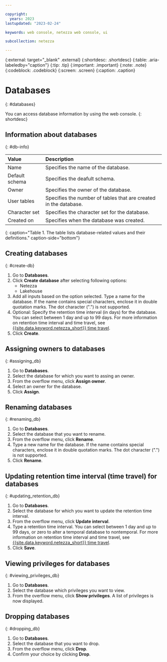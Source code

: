 ```yaml
---

copyright:
  years: 2023
lastupdated: "2023-02-24"

keywords: web console, netezza web console, ui

subcollection: netezza

---
```


{:external: target="_blank" .external}
{:shortdesc: .shortdesc}
{:table: .aria-labeledby="caption"}
{:tip: .tip}
{:important: .important}
{:note: .note}
{:codeblock: .codeblock}
{:screen: .screen}
{:caption: .caption}

# Databases
{: #databases}

You can access database information by using the web console.
{: shortdesc}

## Information about databases
{: #db-info}

|Value          | Description                      |
|:--------------|:---------------------------------|
|Name       | Specifies the name of the database.|
|Default schema | Specifies the deafult schema.|
|Owner          | Specifies the owner of the database.|
|User tables    | Specifies the number of tables that are created in the database.|
|Character set| Specifies the character set for the database.|
|Created on | Specifies when the database was created.|
{: caption="Table 1. The table lists database-related values and their definitions." caption-side="bottom"}

## Creating databases
{: #create-db}

1. Go to **Databases**.
1. Click **Create database** after selecting following options:
   - Netezza
   - Lakehouse
1. Add all inputs based on the option selected. Type a name for the database.
   If the name contains special characters, enclose it in double quotation marks. The dot character (".") is not supported.
1. Optional: Specify the retention time interval (in days) for the database.
   You can select between 1 day and up to 99 days.
   For more information on retention time interval and time travel, see [{{site.data.keyword.netezza_short}} time travel](/docs/netezza?topic=netezza-enablingdisabling_tt).
1. Click **Create**.

## Assigning owners to databases
{: #assigning_db}

1. Go to **Databases**.
1. Select the database for which you want to assing an owner.
1. From the overflow menu, click **Assign owner**.
1. Select an owner for the database.
1. Click **Assign**.

## Renaming databases
{: #renaming_db}

1. Go to **Databases**.
1. Select the database that you want to rename.
1. From the overflow menu, click **Rename**.
1. Type a new name for the database.
   If the name contains special characters, enclose it in double quotation marks. The dot character (".") is not supported.
1. Click **Rename**.

## Updating retention time interval (time travel) for databases
{: #updating_retention_db}

1. Go to **Databases**.
1. Select the database for which you want to update the retention time interval.
1. From the overflow menu, click **Update interval**.
1. Type a retention time interval.
   You can select between 1 day and up to 99 days, or zero to alter a temporal database to nontemporal.
   For more information on retention time interval and time travel, see [{{site.data.keyword.netezza_short}} time travel](/docs/netezza?topic=netezza-enablingdisabling_tt).
1. Click **Save**.

## Viewing privileges for databases
{: #viewing_privileges_db}

1. Go to **Databases**.
1. Select the database which privileges you want to view.
1. From the overflow menu, click **Show privileges**.
   A list of privileges is now displayed.

## Dropping databases
{: #dropping_db}

1. Go to **Databases**.
1. Select the database that you want to drop.
1. From the overflow menu, click **Drop**.
1. Confirm your choice by clicking **Drop**.
